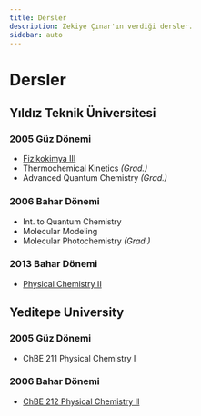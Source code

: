 ```yaml
---
title: Dersler
description: Zekiye Çınar'ın verdiği dersler.
sidebar: auto
---
```


# Dersler

## Yıldız Teknik Üniversitesi

### 2005 Güz Dönemi

- [Fizikokimya III](../../courses/fall-2005-physical-chemistry-iii/)
- Thermochemical Kinetics _(Grad.)_
- Advanced Quantum Chemistry _(Grad.)_

### 2006 Bahar Dönemi

- Int. to Quantum Chemistry
- Molecular Modeling
- Molecular Photochemistry _(Grad.)_

### 2013 Bahar Dönemi

- [Physical Chemistry II](../../courses/spring-2013-physical-chemistry-ii/)

## Yeditepe University

### 2005 Güz Dönemi

- ChBE 211 Physical Chemistry I

### 2006 Bahar Dönemi

- [ChBE 212 Physical Chemistry II](../../courses/spring-2006-physical-chemistry-ii/)

